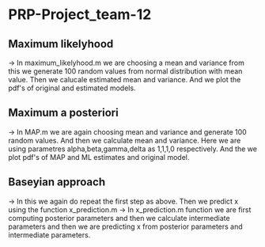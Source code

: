# PRP-Project_team-12

## Maximum likelyhood
-> In maximum_likelyhood.m we are choosing a mean and variance from this we generate 100 random values from normal distribution with mean value. Then we calucale      estimated mean and variance. And we plot the pdf's of original and estimated models.

## Maximum a posteriori
-> In MAP.m we are again choosing mean and variance and generate 100 random values. And then we calculate mean and variance. Here we are using parametres alpha,beta,gamma,delta as 1,1,1,0 respectively. And the we plot pdf's of MAP and ML estimates and original model.

## Baseyian approach
-> In this we again do repeat the first step as above. Then we predict x using the function x_prediction.m
-> In x_prediction.m function we are first computing posterior parameters and then we calculate intermediate parameters and then we are predicting x from posterior    parameters and intermediate parameters.
